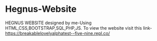 # Hegnus-Website
HEGNUS WEBSITE designed by me-Using HTML,CSS,BOOTSTRAP,SQL,PHP,JS.
To view the website visit this link-https://breakablelovelyalphatest--five-nine.repl.co/
